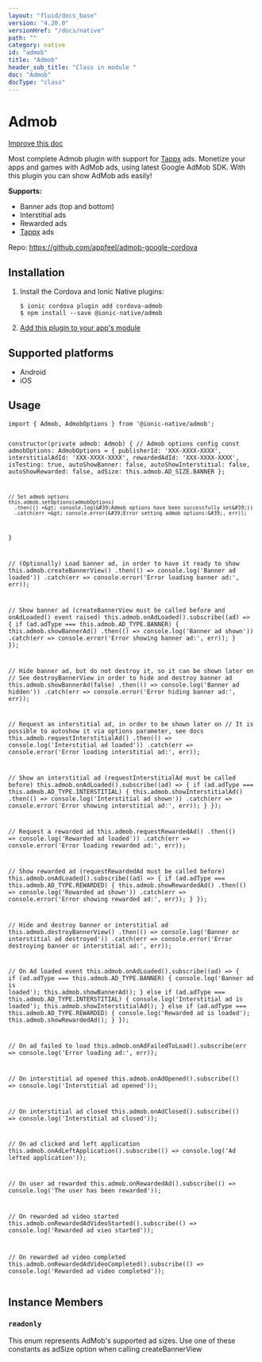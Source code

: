 ```yaml
---
layout: "fluid/docs_base"
version: "4.20.0"
versionHref: "/docs/native"
path: ""
category: native
id: "admob"
title: "Admob"
header_sub_title: "Class in module "
doc: "Admob"
docType: "class"
---
```


<h1 class="api-title">Admob</h1>

<a class="improve-v2-docs" href="http://github.com/ionic-team/ionic-native/edit/master/src/@ionic-native/plugins/admob/index.ts#L79">
  Improve this doc
</a>







<p>Most complete Admob plugin with support for <a href="http://www.tappx.com/?h=dec334d63287772de859bdb4e977fce6">Tappx</a> ads.
Monetize your apps and games with AdMob ads, using latest Google AdMob SDK. With this plugin you can show AdMob ads easily!</p>
<p><strong>Supports:</strong></p>
<ul>
<li>Banner ads (top and bottom)</li>
<li>Interstitial ads</li>
<li>Rewarded ads</li>
<li><a href="http://www.tappx.com/?h=dec334d63287772de859bdb4e977fce6">Tappx</a> ads</li>
</ul>


<p>Repo:
  <a href="https://github.com/appfeel/admob-google-cordova">
    https://github.com/appfeel/admob-google-cordova
  </a>
</p>


<h2><a class="anchor" name="installation" href="#installation"></a>Installation</h2>
<ol class="installation">
  <li>Install the Cordova and Ionic Native plugins:<br>
    <pre><code class="nohighlight">$ ionic cordova plugin add cordova-admob
$ npm install --save @ionic-native/admob
</code></pre>
  </li>
  <li><a href="https://ionicframework.com/docs/native/#Add_Plugins_to_Your_App_Module">Add this plugin to your app's module</a></li>
</ol>



<h2><a class="anchor" name="platforms" href="#platforms"></a>Supported platforms</h2>
<ul>
  <li>Android</li><li>iOS</li>
</ul>






<h2><a class="anchor" name="usage" href="#usage"></a>Usage</h2>
<pre><code class="lang-typescript">import { Admob, AdmobOptions } from &#39;@ionic-native/admob&#39;;


constructor(private admob: Admob) {
    // Admob options config
    const admobOptions: AdmobOptions = {
      publisherId: &#39;XXX-XXXX-XXXX&#39;,
      interstitialAdId: &#39;XXX-XXXX-XXXX&#39;,
      rewardedAdId: &#39;XXX-XXXX-XXXX&#39;,
      isTesting: true,
      autoShowBanner: false,
      autoShowInterstitial: false,
      autoShowRewarded: false,
      adSize: this.admob.AD_SIZE.BANNER
    };

    // Set admob options
    this.admob.setOptions(admobOptions)
      .then(() =&gt; console.log(&#39;Admob options have been successfully set&#39;))
      .catch(err =&gt; console.error(&#39;Error setting admob options:&#39;, err));
}



// (Optionally) Load banner ad, in order to have it ready to show
this.admob.createBannerView()
  .then(() =&gt; console.log(&#39;Banner ad loaded&#39;))
  .catch(err =&gt; console.error(&#39;Error loading banner ad:&#39;, err));


// Show banner ad (createBannerView must be called before and onAdLoaded() event raised)
this.admob.onAdLoaded().subscribe((ad) =&gt; {
  if (ad.adType === this.admob.AD_TYPE.BANNER) {
    this.admob.showBannerAd()
      .then(() =&gt; console.log(&#39;Banner ad shown&#39;))
      .catch(err =&gt; console.error(&#39;Error showing banner ad:&#39;, err));
  }
});


// Hide banner ad, but do not destroy it, so it can be shown later on
// See destroyBannerView in order to hide and destroy banner ad
this.admob.showBannerAd(false)
  .then(() =&gt; console.log(&#39;Banner ad hidden&#39;))
  .catch(err =&gt; console.error(&#39;Error hiding banner ad:&#39;, err));



// Request an interstitial ad, in order to be shown later on
// It is possible to autoshow it via options parameter, see docs
this.admob.requestInterstitialAd()
  .then(() =&gt; console.log(&#39;Interstitial ad loaded&#39;))
  .catch(err =&gt; console.error(&#39;Error loading interstitial ad:&#39;, err));


// Show an interstitial ad (requestInterstitialAd must be called before)
this.admob.onAdLoaded().subscribe((ad) =&gt; {
  if (ad.adType === this.admob.AD_TYPE.INTERSTITIAL) {
    this.admob.showInterstitialAd()
      .then(() =&gt; console.log(&#39;Interstitial ad shown&#39;))
      .catch(err =&gt; console.error(&#39;Error showing interstitial ad:&#39;, err));
  }
});


// Request a rewarded ad
this.admob.requestRewardedAd()
  .then(() =&gt; console.log(&#39;Rewarded ad loaded&#39;))
  .catch(err =&gt; console.error(&#39;Error loading rewarded ad:&#39;, err));


// Show rewarded ad (requestRewardedAd must be called before)
this.admob.onAdLoaded().subscribe((ad) =&gt; {
  if (ad.adType === this.admob.AD_TYPE.REWARDED) {
    this.admob.showRewardedAd()
      .then(() =&gt; console.log(&#39;Rewarded ad shown&#39;))
      .catch(err =&gt; console.error(&#39;Error showing rewarded ad:&#39;, err));
  }
});


// Hide and destroy banner or interstitial ad
this.admob.destroyBannerView()
  .then(() =&gt; console.log(&#39;Banner or interstitial ad destroyed&#39;))
  .catch(err =&gt; console.error(&#39;Error destroying banner or interstitial ad:&#39;, err));



// On Ad loaded event
this.admob.onAdLoaded().subscribe((ad) =&gt; {
  if (ad.adType === this.admob.AD_TYPE.BANNER) {
    console.log(&#39;Banner ad is loaded&#39;);
    this.admob.showBannerAd();
  } else if (ad.adType === this.admob.AD_TYPE.INTERSTITIAL) {
    console.log(&#39;Interstitial ad is loaded&#39;);
    this.admob.showInterstitialAd();
  } else if (ad.adType === this.admob.AD_TYPE.REWARDED) {
    console.log(&#39;Rewarded ad is loaded&#39;);
    this.admob.showRewardedAd();
  }
});



// On ad failed to load
this.admob.onAdFailedToLoad().subscribe(err =&gt; console.log(&#39;Error loading ad:&#39;, err));



// On interstitial ad opened
this.admob.onAdOpened().subscribe(() =&gt; console.log(&#39;Interstitial ad opened&#39;));



// On interstitial ad closed
this.admob.onAdClosed().subscribe(() =&gt; console.log(&#39;Interstitial ad closed&#39;));



// On ad clicked and left application
this.admob.onAdLeftApplication().subscribe(() =&gt; console.log(&#39;Ad lefted application&#39;));



// On user ad rewarded
this.admob.onRewardedAd().subscribe(() =&gt; console.log(&#39;The user has been rewarded&#39;));



// On rewarded ad video started
this.admob.onRewardedAdVideoStarted().subscribe(() =&gt; console.log(&#39;Rewarded ad vieo started&#39;));



// On rewarded ad video completed
this.admob.onRewardedAdVideoCompleted().subscribe(() =&gt; console.log(&#39;Rewarded ad video completed&#39;));
</code></pre>








<h2><a class="anchor" name="instance-members" href="#instance-members"></a>Instance Members</h2>
<h3><a class="anchor" name="readonly" href="#readonly"></a><code>readonly</code></h3>


This enum represents AdMob's supported ad sizes.
Use one of these constants as adSize option when calling createBannerView








